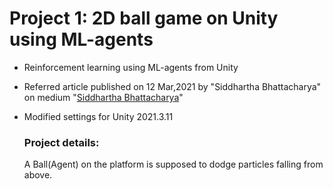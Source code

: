 # Project 1: 2D ball game on Unity using ML-agents
- Reinforcement learning using ML-agents from Unity
- Referred article published on 12 Mar,2021 by "Siddhartha Bhattacharya" on medium "[Siddhartha Bhattacharya](https://medium.com/nerd-for-tech/gaming-ai-unity-with-deep-reinforcement-learning-e8be9d14f248)"
- Modified settings for Unity 2021.3.11

  ### Project details:
  A Ball(Agent) on the platform is supposed to dodge particles falling from above.  
